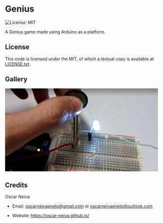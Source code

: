 Genius 
==========
![License: MIT](https://img.shields.io/packagist/l/doctrine/orm.svg)

A Genius game made using Arduino as a platform.


License
-------
This code is licensed under the MIT, of which a textual copy is available at [LICENSE.txt](LICENSE.txt).


Gallery
-------
![screenshot 1](https://github.com/oscar-neiva/Genius/blob/master/images/picture.png)


Credits
-------
Oscar Neiva

- Email: oscarneivaeneto@gmail.com or oscarneivaeneto@outlook.com

- Website: https://oscar-neiva.github.io/


